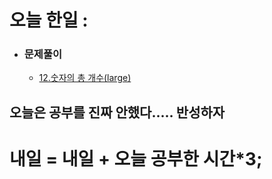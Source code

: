 # 오늘 한일 : 
  - ### 문제풀이
    - [12.숫자의 총 개수(large)](https://github.com/SeungMin2001/TIL/blob/main/CodingTest/12.%EC%88%AB%EC%9E%90%EC%9D%98%20%EC%B4%9D%20%EA%B0%9C%EC%88%98(large).md) 

## 오늘은 공부를 진짜 안했다..... 반성하자 
# 내일 = 내일 + 오늘 공부한 시간*3;

